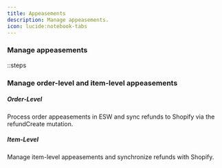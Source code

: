```yaml
---
title: Appeasements  
description: Manage appeasements.  
icon: lucide:notebook-tabs 
---
```


### Manage appeasements

::steps
### Manage order-level and item-level appeasements

##### Order-Level
Process order appeasements in ESW and sync refunds to Shopify via the 
refundCreate mutation.

##### Item-Level
Manage item-level appeasements and synchronize refunds with Shopify.

